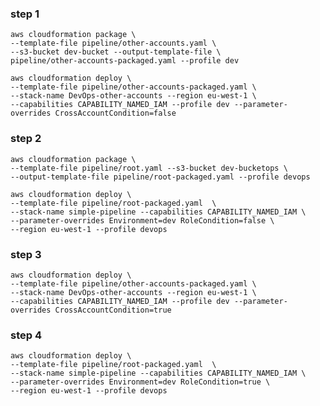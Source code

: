 


### step 1



    aws cloudformation package \
    --template-file pipeline/other-accounts.yaml \
    --s3-bucket dev-bucket --output-template-file \
    pipeline/other-accounts-packaged.yaml --profile dev

    aws cloudformation deploy \
    --template-file pipeline/other-accounts-packaged.yaml \
    --stack-name DevOps-other-accounts --region eu-west-1 \
    --capabilities CAPABILITY_NAMED_IAM --profile dev --parameter-overrides CrossAccountCondition=false


### step 2




    aws cloudformation package \
    --template-file pipeline/root.yaml --s3-bucket dev-bucketops \
    --output-template-file pipeline/root-packaged.yaml --profile devops

    aws cloudformation deploy \
    --template-file pipeline/root-packaged.yaml  \
    --stack-name simple-pipeline --capabilities CAPABILITY_NAMED_IAM \
    --parameter-overrides Environment=dev RoleCondition=false \
    --region eu-west-1 --profile devops



### step 3

    aws cloudformation deploy \
    --template-file pipeline/other-accounts-packaged.yaml \
    --stack-name DevOps-other-accounts --region eu-west-1 \
    --capabilities CAPABILITY_NAMED_IAM --profile dev --parameter-overrides CrossAccountCondition=true

### step 4

    aws cloudformation deploy \
    --template-file pipeline/root-packaged.yaml  \
    --stack-name simple-pipeline --capabilities CAPABILITY_NAMED_IAM \
    --parameter-overrides Environment=dev RoleCondition=true \
    --region eu-west-1 --profile devops